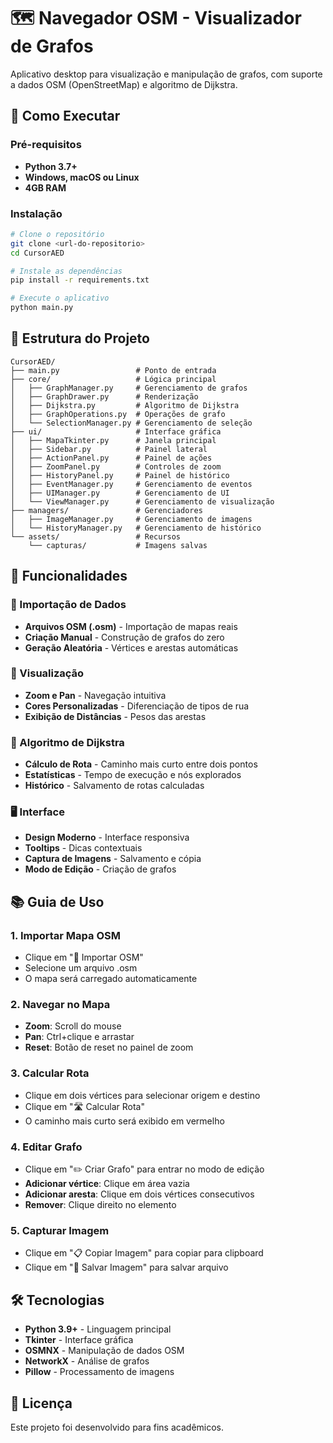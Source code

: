 # 🗺️ Navegador OSM - Visualizador de Grafos

Aplicativo desktop para visualização e manipulação de grafos, com suporte a dados OSM (OpenStreetMap) e algoritmo de Dijkstra.

## 🚀 Como Executar

### Pré-requisitos
- **Python 3.7+**
- **Windows, macOS ou Linux**
- **4GB RAM**

### Instalação
```bash
# Clone o repositório
git clone <url-do-repositorio>
cd CursorAED

# Instale as dependências
pip install -r requirements.txt

# Execute o aplicativo
python main.py
```

## 📁 Estrutura do Projeto

```
CursorAED/
├── main.py                 # Ponto de entrada
├── core/                   # Lógica principal
│   ├── GraphManager.py     # Gerenciamento de grafos
│   ├── GraphDrawer.py      # Renderização
│   ├── Dijkstra.py         # Algoritmo de Dijkstra
│   ├── GraphOperations.py  # Operações de grafo
│   └── SelectionManager.py # Gerenciamento de seleção
├── ui/                     # Interface gráfica
│   ├── MapaTkinter.py      # Janela principal
│   ├── Sidebar.py          # Painel lateral
│   ├── ActionPanel.py      # Painel de ações
│   ├── ZoomPanel.py        # Controles de zoom
│   ├── HistoryPanel.py     # Painel de histórico
│   ├── EventManager.py     # Gerenciamento de eventos
│   ├── UIManager.py        # Gerenciamento de UI
│   └── ViewManager.py      # Gerenciamento de visualização
├── managers/               # Gerenciadores
│   ├── ImageManager.py     # Gerenciamento de imagens
│   └── HistoryManager.py   # Gerenciamento de histórico
└── assets/                 # Recursos
    └── capturas/           # Imagens salvas
```

## 🎯 Funcionalidades

### 📂 Importação de Dados
- **Arquivos OSM (.osm)** - Importação de mapas reais
- **Criação Manual** - Construção de grafos do zero
- **Geração Aleatória** - Vértices e arestas automáticas

### 🎨 Visualização
- **Zoom e Pan** - Navegação intuitiva
- **Cores Personalizadas** - Diferenciação de tipos de rua
- **Exibição de Distâncias** - Pesos das arestas

### 🧮 Algoritmo de Dijkstra
- **Cálculo de Rota** - Caminho mais curto entre dois pontos
- **Estatísticas** - Tempo de execução e nós explorados
- **Histórico** - Salvamento de rotas calculadas

### 🖥️ Interface
- **Design Moderno** - Interface responsiva
- **Tooltips** - Dicas contextuais
- **Captura de Imagens** - Salvamento e cópia
- **Modo de Edição** - Criação de grafos

## 📚 Guia de Uso

### 1. Importar Mapa OSM
- Clique em "📂 Importar OSM"
- Selecione um arquivo .osm
- O mapa será carregado automaticamente

### 2. Navegar no Mapa
- **Zoom**: Scroll do mouse
- **Pan**: Ctrl+clique e arrastar
- **Reset**: Botão de reset no painel de zoom

### 3. Calcular Rota
- Clique em dois vértices para selecionar origem e destino
- Clique em "🛣️ Calcular Rota"
- O caminho mais curto será exibido em vermelho

### 4. Editar Grafo
- Clique em "✏️ Criar Grafo" para entrar no modo de edição
- **Adicionar vértice**: Clique em área vazia
- **Adicionar aresta**: Clique em dois vértices consecutivos
- **Remover**: Clique direito no elemento

### 5. Capturar Imagem
- Clique em "📋 Copiar Imagem" para copiar para clipboard
- Clique em "💾 Salvar Imagem" para salvar arquivo

## 🛠️ Tecnologias

- **Python 3.9+** - Linguagem principal
- **Tkinter** - Interface gráfica
- **OSMNX** - Manipulação de dados OSM
- **NetworkX** - Análise de grafos
- **Pillow** - Processamento de imagens

## 📝 Licença

Este projeto foi desenvolvido para fins acadêmicos. 
